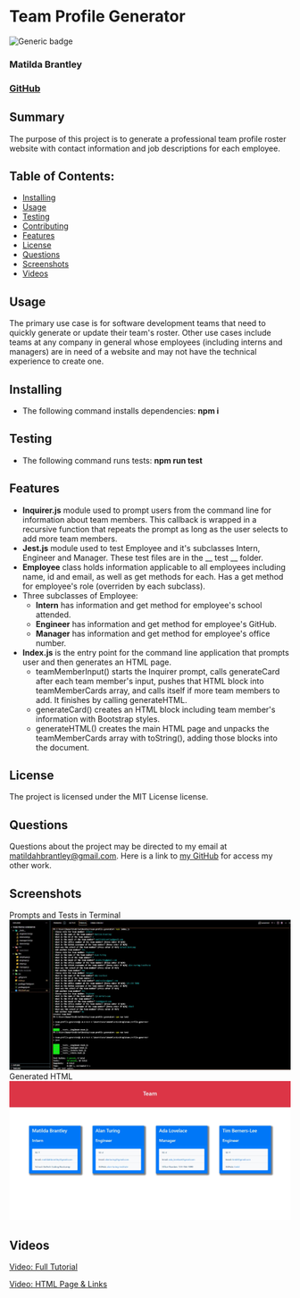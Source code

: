  
# Team Profile Generator
![Generic badge](https://img.shields.io/badge/License-MIT-blue.svg)
### Matilda Brantley
### [GitHub](https://github.com/matildabrantley/team-profile-generator)

## Summary
The purpose of this project is to generate a professional team profile roster website with contact information and job descriptions for each employee.
## Table of Contents:
* [Installing](#installing)
* [Usage](#usage)
* [Testing](#testing)
* [Contributing](#contributing)
* [Features](#features)
* [License](#license)
* [Questions](#questions)
* [Screenshots](#screenshots)
* [Videos](#videos)
## Usage
The primary use case is for software development teams that need to quickly generate or update their team's roster. Other use cases include teams at any company in general whose employees (including interns and managers) are in need of a website and may not have the technical experience to create one.
## 
## Installing 
* The following command installs dependencies: **npm i**
## Testing
* The following command runs tests: **npm run test**
## Features
* **Inquirer.js** module used to prompt users from the command line for information about team members. This callback is wrapped in a recursive function that repeats the prompt as long as the user selects to add more team members.
* **Jest.js** module used to test Employee and it's subclasses Intern, Engineer and Manager. These test files are in the __ test __ folder.
* **Employee** class holds information applicable to all employees including name, id and email, as well as get methods for each. Has a get method for employee's role (overriden by each subclass).
* Three subclasses of Employee:
  * **Intern** has information and get method for employee's school attended.
  * **Engineer** has information and get method for employee's GitHub.
  * **Manager** has information and get method for employee's office number.
* **Index.js** is the entry point for the command line application that prompts user and then generates an HTML page.
  * teamMemberInput() starts the Inquirer prompt, calls generateCard after each team member's input, pushes that HTML block into teamMemberCards array, and calls itself if more team members to add. It finishes by calling generateHTML.
  * generateCard() creates an HTML block including team member's information with Bootstrap styles.
  * generateHTML() creates the main HTML page and unpacks the teamMemberCards array with toString(), adding those blocks into the document.

## License
The project is licensed under the MIT License license.
## Questions
Questions about the project may be directed to my email at matildahbrantley@gmail.com.
Here is a link to [my GitHub](https://github.com/matildabrantley) 
for access my other work.

## Screenshots
Prompts and Tests in Terminal
![Terminal Screenshot](media/terminal-screenshot.jpg)
Generated HTML
![HTML Screenshot](media/html-screenshot.jpg)
## Videos
[Video: Full Tutorial](https://drive.google.com/file/d/1igKEiHRgqCQSd6EFhBjAU8XCoY58vkcM/view)

[Video: HTML Page & Links](https://drive.google.com/file/d/1u-Pz22MLYtMb4xAfOpP_7LsJQKi1pFM5/view)